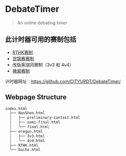 # DebateTimer

> An online debating timer

## 此计时器可用的赛制包括

* [RTHK赛制](./assets/documents/RTHK赛制.jpg)
* [世锦赛赛制](https://wenku.baidu.com/view/d7cba97aec3a87c24128c4c3?pcf=2)
* 改版奥瑞冈赛制（3v3 和 4v4）
* [捭阖赛制](https://mp.weixin.qq.com/s/G9ffMgFP8wQf7kncj3pWIA)

计时器网址：<https://github.com/CITYUPDT/DebateTimer/>

## Webpage Structure

```bash
index.html
  ├── NanShen.html
  │   ├── preliminary-contest.html
  │   ├── semi-final.html
  │   └── final.html
  ├── oregon.html
  │   ├── 3v3.html
  │   └── 4v4.html
  ├── RTHK.html
  └── baihe.html

```
